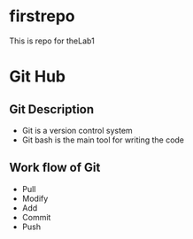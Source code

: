 # firstrepo
This is repo for theLab1
# Git Hub
## Git Description
- Git is a version control system
- Git bash is the main tool for writing the code
## Work flow of Git
- Pull
- Modify
- Add
- Commit
- Push
